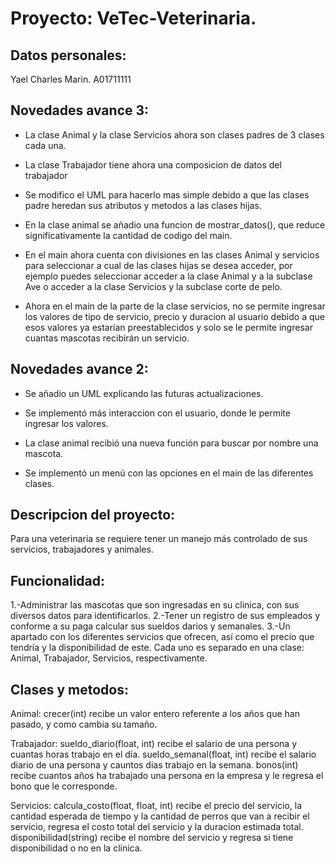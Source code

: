 # Proyecto: VeTec-Veterinaria.

## Datos personales:
Yael Charles Marin.
A01711111

## Novedades avance 3:
- La clase Animal y la clase Servicios ahora son clases padres de 3 clases cada una.

- La clase Trabajador tiene ahora una composicion de datos del trabajador

- Se modifico el UML para hacerlo mas simple debido a que las clases padre heredan sus atributos y metodos a las clases hijas.

- En la clase animal se añadio una funcion de mostrar_datos(), que reduce significativamente la cantidad de codigo del main.

- En el main ahora cuenta con divisiones en las clases Animal y servicios para seleccionar a cual de las clases hijas se desea acceder, por ejemplo puedes seleccionar acceder a la clase Animal y a la subclase Ave o acceder a la clase Servicios y la subclase corte de pelo.

- Ahora en el main de la parte de la clase servicios, no se permite ingresar los valores de tipo de servicio, precio y duracion al usuario debido a que esos valores ya estarían preestablecidos y solo se le permite ingresar cuantas mascotas recibirán un servicio.

## Novedades avance 2:
- Se añadio un UML explicando las futuras actualizaciones.

- Se implementó más interaccion con el usuario, donde le permite ingresar los valores.

- La clase animal recibió una nueva función para buscar por nombre una mascota.

- Se implementó un menú con las opciones en el main de las diferentes clases.

## Descripcion del proyecto:
Para una veterinaria se requiere tener un manejo más controlado de sus servicios, trabajadores y animales.

## Funcionalidad:
1.-Administrar las mascotas que son ingresadas en su clinica, con sus diversos datos para identificarlos.
2.-Tener un registro de sus empleados y conforme a su paga calcular sus sueldos darios y semanales.
3.-Un apartado con los diferentes servicios que ofrecen, así como el precio que tendría y la disponibilidad de este.
Cada uno es separado en una clase: Animal, Trabajador, Servicios, respectivamente. 

## Clases y metodos:
Animal: crecer(int) recibe un valor entero referente a los años que han pasado, y como cambia su tamaño.

Trabajador: sueldo_diario(float, int) recibe el salario de una persona y cuantas horas trabajo en el día.
            sueldo_semanal(float, int) recibe el salario diario de una persona y cauntos dias trabajo en la semana.
            bonos(int) recibe cuantos años ha trabajado una persona en la empresa y le regresa el bono que le corresponde.
            
Servicios: calcula_costo(float, float, int) recibe el precio del servicio, la cantidad esperada de tiempo y la cantidad de perros que van a recibir el servicio, regresa el costo total del servicio y la duracion estimada total.
            disponibilidad(string) recibe el nombre del servicio y regresa si tiene disponibilidad o no en la clinica.


